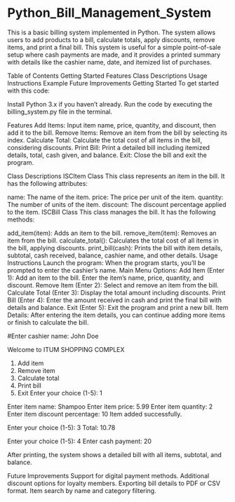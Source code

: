 # Python_Bill_Management_System
This is a basic billing system implemented in Python. The system allows users to add products to a bill, calculate totals, apply discounts, remove items, and print a final bill. This system is useful for a simple point-of-sale setup where cash payments are made, and it provides a printed summary with details like the cashier name, date, and itemized list of purchases.

Table of Contents
Getting Started
Features
Class Descriptions
Usage Instructions
Example
Future Improvements
Getting Started
To get started with this code:

Install Python 3.x if you haven’t already.
Run the code by executing the billing_system.py file in the terminal.

Features
Add Items: Input item name, price, quantity, and discount, then add it to the bill.
Remove Items: Remove an item from the bill by selecting its index.
Calculate Total: Calculate the total cost of all items in the bill, considering discounts.
Print Bill: Print a detailed bill including itemized details, total, cash given, and balance.
Exit: Close the bill and exit the program.

Class Descriptions
ISCItem Class
This class represents an item in the bill. It has the following attributes:

name: The name of the item.
price: The price per unit of the item.
quantity: The number of units of the item.
discount: The discount percentage applied to the item.
ISCBill Class
This class manages the bill. It has the following methods:

add_item(item): Adds an item to the bill.
remove_item(item): Removes an item from the bill.
calculate_total(): Calculates the total cost of all items in the bill, applying discounts.
print_bill(cash): Prints the bill with item details, subtotal, cash received, balance, cashier name, and other details.
Usage Instructions
Launch the program: When the program starts, you’ll be prompted to enter the cashier’s name.
Main Menu Options:
Add Item (Enter 1): Add an item to the bill.
Enter the item’s name, price, quantity, and discount.
Remove Item (Enter 2): Select and remove an item from the bill.
Calculate Total (Enter 3): Display the total amount including discounts.
Print Bill (Enter 4): Enter the amount received in cash and print the final bill with details and balance.
Exit (Enter 5): Exit the program and print a new bill.
Item Details: After entering the item details, you can continue adding more items or finish to calculate the bill.

#Enter cashier name: John Doe

Welcome to ITUM SHOPPING COMPLEX
1. Add item
2. Remove item
3. Calculate total
4. Print bill
5. Exit
Enter your choice (1-5): 1

Enter item name: Shampoo
Enter item price: 5.99
Enter item quantity: 2
Enter item discount percentage: 10
Item added successfully.

Enter your choice (1-5): 3
Total: 10.78

Enter your choice (1-5): 4
Enter cash payment: 20

After printing, the system shows a detailed bill with all items, subtotal, and balance.

Future Improvements
Support for digital payment methods.
Additional discount options for loyalty members.
Exporting bill details to PDF or CSV format.
Item search by name and category filtering.
